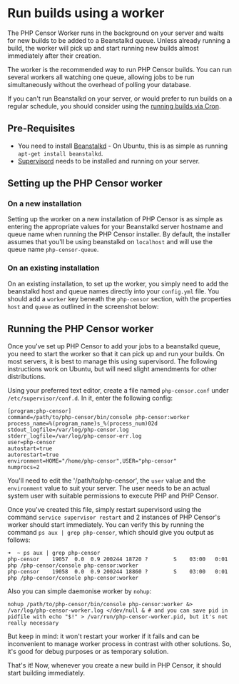 Run builds using a worker
=========================

The PHP Censor Worker runs in the background on your server and waits for new builds to be added to a Beanstalkd queue.
Unless already running a build, the worker will pick up and start running new builds almost immediately after their
creation.

The worker is the recommended way to run PHP Censor builds. You can run several workers all watching one queue,
allowing jobs to be run simultaneously without the overhead of polling your database. 

If you can't run Beanstalkd on your server, or would prefer to run builds on a regular schedule, you should consider
using the [running builds via Cron](cron.md).

Pre-Requisites
--------------

* You need to install [Beanstalkd](http://kr.github.io/beanstalkd/) - On Ubuntu, this is as simple as running
`apt-get install beanstalkd`.
* [Supervisord](http://supervisord.org/) needs to be installed and running on your server.

Setting up the PHP Censor worker
--------------------------------

### On a new installation

Setting up the worker on a new installation of PHP Censor is as simple as entering the appropriate values for your Beanstalkd server hostname and queue name when running the PHP Censor installer. By default, the installer assumes that you'll be using beanstalkd on `localhost` and will use the queue name `php-censor-queue`.

### On an existing installation

On an existing installation, to set up the worker, you simply need to add the beanstalkd host and queue names directly into your `config.yml` file. You should add a `worker` key beneath the `php-censor` section, with the properties `host` and `queue` as outlined in the screenshot below:

Running the PHP Censor worker
-----------------------------

Once you've set up PHP Censor to add your jobs to a beanstalkd queue, you need to start the worker so that it can pick up and run your builds. On most servers, it is best to manage this using supervisord. The following instructions work on Ubuntu, but will need slight amendments for other distributions.

Using your preferred text editor, create a file named `php-censor.conf` under `/etc/supervisor/conf.d`. In it, enter the following config:

```
[program:php-censor]
command=/path/to/php-censor/bin/console php-censor:worker
process_name=%(program_name)s_%(process_num)02d
stdout_logfile=/var/log/php-censor.log
stderr_logfile=/var/log/php-censor-err.log
user=php-censor
autostart=true
autorestart=true
environment=HOME="/home/php-censor",USER="php-censor"
numprocs=2
```

You'll need to edit the '/path/to/php-censor', the `user` value and the `environment` value to suit your server. The user needs to be an actual system user with suitable permissions to execute PHP and PHP Censor.

Once you've created this file, simply restart supervisord using the command `service supervisor restart` and 2 instances of PHP Censor's worker should start immediately. You can verify this by running the command `ps aux | grep php-censor`, which should give you output as follows:

```
➜  ~ ps aux | grep php-censor
php-censor    19057  0.0  0.9 200244 18720 ?        S    03:00   0:01 php /php-censor/console php-censor:worker
php-censor    19058  0.0  0.9 200244 18860 ?        S    03:00   0:01 php /php-censor/console php-censor:worker
```

Also you can simple daemonise worker by `nohup`:

```
nohup /path/to/php-censor/bin/console php-censor:worker &> /var/log/php-censor-worker.log </dev/null & # and you can save pid in pidfile with echo "$!" > /var/run/php-censor-worker.pid, but it's not really necessary
```

But keep in mind: it won't restart your worker if it fails and can be inconvenient to manage worker process in contrast with other solutions. So, it's good for debug purposes or as temporary solution.

That's it! Now, whenever you create a new build in PHP Censor, it should start building immediately.
